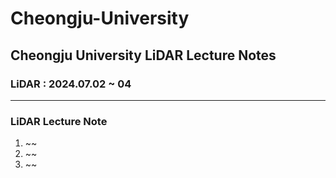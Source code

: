 # Cheongju-University<br>
## Cheongju University LiDAR Lecture Notes<br>
###  LiDAR  : 2024.07.02 ~ 04<br>
---
### LiDAR Lecture Note
  1. ~~
  2. ~~
  3. ~~
